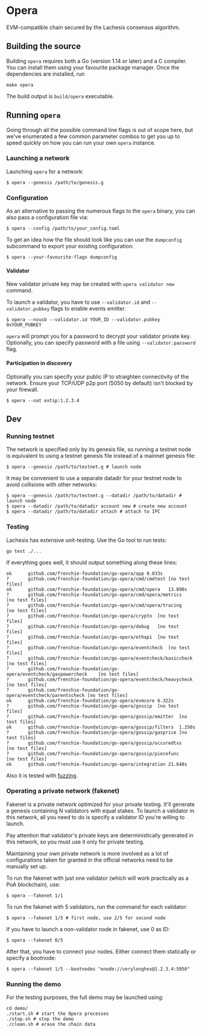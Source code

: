 # Opera 

EVM-compatible chain secured by the Lachesis consensus algorithm.

## Building the source

Building `opera` requires both a Go (version 1.14 or later) and a C compiler. You can install
them using your favourite package manager. Once the dependencies are installed, run

```shell
make opera
```
The build output is ```build/opera``` executable.

## Running `opera`

Going through all the possible command line flags is out of scope here,
but we've enumerated a few common parameter combos to get you up to speed quickly
on how you can run your own `opera` instance.

### Launching a network

Launching `opera` for a network:

```shell
$ opera --genesis /path/to/genesis.g
```

### Configuration

As an alternative to passing the numerous flags to the `opera` binary, you can also pass a
configuration file via:

```shell
$ opera --config /path/to/your_config.toml
```

To get an idea how the file should look like you can use the `dumpconfig` subcommand to
export your existing configuration:

```shell
$ opera --your-favourite-flags dumpconfig
```

#### Validator

New validator private key may be created with `opera validator new` command.

To launch a validator, you have to use `--validator.id` and `--validator.pubkey` flags to enable events emitter.

```shell
$ opera --nousb --validator.id YOUR_ID --validator.pubkey 0xYOUR_PUBKEY
```

`opera` will prompt you for a password to decrypt your validator private key. Optionally, you can
specify password with a file using `--validator.password` flag.

#### Participation in discovery

Optionally you can specify your public IP to straighten connectivity of the network.
Ensure your TCP/UDP p2p port (5050 by default) isn't blocked by your firewall.

```shell
$ opera --nat extip:1.2.3.4
```

## Dev

### Running testnet

The network is specified only by its genesis file, so running a testnet node is equivalent to
using a testnet genesis file instead of a mainnet genesis file:
```shell
$ opera --genesis /path/to/testnet.g # launch node
```

It may be convenient to use a separate datadir for your testnet node to avoid collisions with other networks:
```shell
$ opera --genesis /path/to/testnet.g --datadir /path/to/datadir # launch node
$ opera --datadir /path/to/datadir account new # create new account
$ opera --datadir /path/to/datadir attach # attach to IPC
```

### Testing

Lachesis has extensive unit-testing. Use the Go tool to run tests:
```shell
go test ./...
```

If everything goes well, it should output something along these lines:
```
ok  	github.com/frenchie-foundation/go-opera/app	0.033s
?   	github.com/frenchie-foundation/go-opera/cmd/cmdtest	[no test files]
ok  	github.com/frenchie-foundation/go-opera/cmd/opera	13.890s
?   	github.com/frenchie-foundation/go-opera/cmd/opera/metrics	[no test files]
?   	github.com/frenchie-foundation/go-opera/cmd/opera/tracing	[no test files]
?   	github.com/frenchie-foundation/go-opera/crypto	[no test files]
?   	github.com/frenchie-foundation/go-opera/debug	[no test files]
?   	github.com/frenchie-foundation/go-opera/ethapi	[no test files]
?   	github.com/frenchie-foundation/go-opera/eventcheck	[no test files]
?   	github.com/frenchie-foundation/go-opera/eventcheck/basiccheck	[no test files]
?   	github.com/frenchie-foundation/go-opera/eventcheck/gaspowercheck	[no test files]
?   	github.com/frenchie-foundation/go-opera/eventcheck/heavycheck	[no test files]
?   	github.com/frenchie-foundation/go-opera/eventcheck/parentscheck	[no test files]
ok  	github.com/frenchie-foundation/go-opera/evmcore	6.322s
?   	github.com/frenchie-foundation/go-opera/gossip	[no test files]
?   	github.com/frenchie-foundation/go-opera/gossip/emitter	[no test files]
ok  	github.com/frenchie-foundation/go-opera/gossip/filters	1.250s
?   	github.com/frenchie-foundation/go-opera/gossip/gasprice	[no test files]
?   	github.com/frenchie-foundation/go-opera/gossip/occuredtxs	[no test files]
?   	github.com/frenchie-foundation/go-opera/gossip/piecefunc	[no test files]
ok  	github.com/frenchie-foundation/go-opera/integration	21.640s
```

Also it is tested with [fuzzing](./FUZZING.md).


### Operating a private network (fakenet)

Fakenet is a private network optimized for your private testing.
It'll generate a genesis containing N validators with equal stakes.
To launch a validator in this network, all you need to do is specify a validator ID you're willing to launch.

Pay attention that validator's private keys are deterministically generated in this network, so you must use it only for private testing.

Maintaining your own private network is more involved as a lot of configurations taken for
granted in the official networks need to be manually set up.

To run the fakenet with just one validator (which will work practically as a PoA blockchain), use:
```shell
$ opera --fakenet 1/1
```

To run the fakenet with 5 validators, run the command for each validator:
```shell
$ opera --fakenet 1/5 # first node, use 2/5 for second node
```

If you have to launch a non-validator node in fakenet, use 0 as ID:
```shell
$ opera --fakenet 0/5
```

After that, you have to connect your nodes. Either connect them statically or specify a bootnode:
```shell
$ opera --fakenet 1/5 --bootnodes "enode://verylonghex@1.2.3.4:5050"
```

### Running the demo

For the testing purposes, the full demo may be launched using:
```shell
cd demo/
./start.sh # start the Opera processes
./stop.sh # stop the demo
./clean.sh # erase the chain data
```
